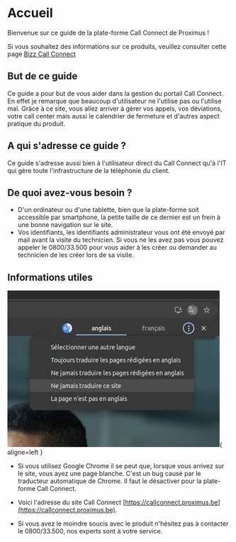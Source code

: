 # Accueil

Bienvenue sur ce guide de la plate-forme Call Connect de Proximus !

Si vous souhaitez des informations sur ce produits, veuillez consulter cette page [Bizz Call Connect](https://www.proximus.be/fr/id_cb_call_connect/independants-et-petites-entreprises/telephonie-cloud-cybersecurite-marketing-digital/bizz-call-connect.html)

## But de ce guide

Ce guide a pour but de vous aider dans la gestion du portail Call Connect. En effet je remarque que beaucoup d'utilisateur ne l'utilise pas ou l'utilise mal.
Grâce à ce site, vous allez arriver à gérer vos appels, vos déviations, votre call center mais aussi le calendrier de fermeture et d'autres aspect pratique du produit.

## A qui s'adresse ce guide ?

Ce guide s'adresse aussi bien à l'utilisateur direct du Call Connect qu'à l'IT qui gère toute l'infrastructure de la téléphonie du client.

## De quoi avez-vous besoin ?

* D'un ordinateur ou d'une tablette, bien que la plate-forme soit accessible par smartphone, la petite taille de ce dernier est un frein à une bonne navigation sur le site.
* Vos identifiants, les identifiants administrateur vous ont été envoyé par mail avant la visite du technicien. Si vous ne les avez pas vous pouvez appeler le 0800/33.500 pour vous aider à les créer ou demander au technicien de les créer lors de sa visite.

## Informations utiles

![Image de l'onglet Google translate](images/cc_googletranslate.png){ aligne=left }

* Si vous utilisez Google Chrome il se peut que, lorsque vous arrivez sur le site, vous ayez une page blanche. C'est un bug causé par le traducteur automatique de Chrome. Il faut le désactiver pour la plate-forme Call Connect.

* Voici l'adresse du site Call Connect [https://callconnect.proximus.be](https://callconnect.proximus.be).

* Si vous avez le moindre soucis avec le produit n'hésitez pas à contacter le 0800/33.500, nos experts sont à votre service.
